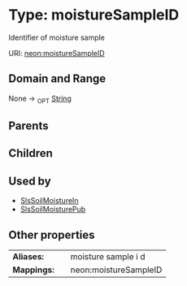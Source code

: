 
# Type: moistureSampleID


Identifier of moisture sample

URI: [neon:moistureSampleID](https://data.neonscience.org/moistureSampleID)


## Domain and Range

None ->  <sub>OPT</sub> [String](types/String.md)

## Parents


## Children


## Used by

 * [SlsSoilMoistureIn](SlsSoilMoistureIn.md)
 * [SlsSoilMoisturePub](SlsSoilMoisturePub.md)

## Other properties

|  |  |  |
| --- | --- | --- |
| **Aliases:** | | moisture sample i d |
| **Mappings:** | | neon:moistureSampleID |

